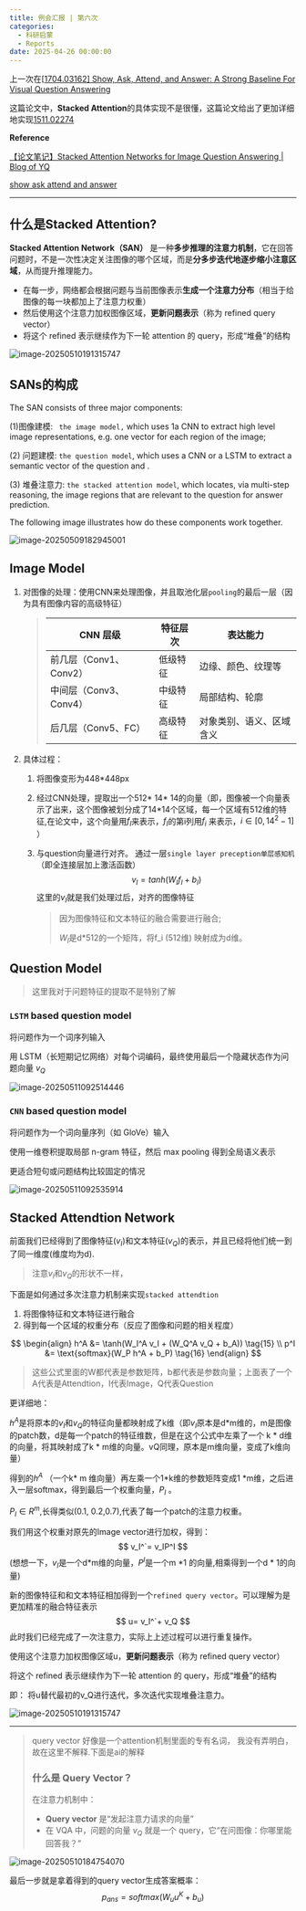 ```yaml
---
title: 例会汇报 | 第六次
categories:
  - 科研启蒙
  - Reports
date: 2025-04-26 00:00:00
---
```


上一次在[[1704.03162\] Show, Ask, Attend, and Answer: A Strong Baseline For Visual Question Answering](https://arxiv.org/abs/1704.03162)

这篇论文中，**Stacked Attention**的具体实现不是很懂，这篇论文给出了更加详细地实现[1511.02274](https://arxiv.org/pdf/1511.02274)

**Reference**

[【论文笔记】Stacked Attention Networks for Image Question Answering | Blog of YQ](https://junzx.github.io/2019/11/22/paper-QAnswering/)

[show ask attend and answer](https://chatgpt.com/s/dr_681cbe52e6048191b18bbed8a36370cc)

---

## 什么是Stacked Attention?

**Stacked Attention Network（SAN）** 是一种**多步推理的注意力机制**，它在回答问题时，不是一次性决定关注图像的哪个区域，而是**分多步迭代地逐步缩小注意区域**，从而提升推理能力。

-   在每一步，网络都会根据问题与当前图像表示**生成一个注意力分布**（相当于给图像的每一块都加上了注意力权重）
-   然后使用这个注意力加权图像区域，**更新问题表示**（称为 refined query vector） 
-   将这个 refined 表示继续作为下一轮 attention 的 query，形成“堆叠”的结构

![image-20250510191315747](https://yamapicgo.oss-cn-nanjing.aliyuncs.com/picgoImage/image-20250510191315747.png)

## SANs的构成

The SAN consists of three major components:

 (1)图像建模:	` the image model,` which uses 1a CNN to extract high level image representations, e.g. one vector for each region of the image; 

(2) 问题建模:	`the question model`, which uses a CNN or a LSTM to extract a semantic vector of the question and .

(3) 堆叠注意力:	`the stacked attention model`, which locates, via multi-step reasoning, the image regions that are relevant to the question for answer prediction. 

The following image illustrates how do these components work together.

![image-20250509182945001](https://yamapicgo.oss-cn-nanjing.aliyuncs.com/picgoImage/image-20250509182945001.png)



## Image Model

1.   对图像的处理：使用CNN来处理图像，并且取池化层`pooling`的最后一层（因为具有图像内容的高级特征）

     >   | CNN 层级               | 特征层次 | 表达能力                 |
     >   | ---------------------- | -------- | ------------------------ |
     >   | 前几层（Conv1、Conv2） | 低级特征 | 边缘、颜色、纹理等       |
     >   | 中间层（Conv3、Conv4） | 中级特征 | 局部结构、轮廓           |
     >   | 后几层（Conv5、FC）    | 高级特征 | 对象类别、语义、区域含义 |

     

2.   具体过程：

     1.   将图像变形为448*448px

     2.   经过CNN处理，提取出一个512* 14* 14的向量（即，图像被一个向量表示了出来，这个图像被划分成了14*14个区域，每一个区域有512维的特征,在论文中，这个向量用$f_I$来表示，$f_I$的第i列用$f_i$ 来表示，$i\in [0,14^2-1]$ ）

     3.   与question向量进行对齐。 通过一层`single layer preception单层感知机`（即全连接层加上激活函数） 
          $$
          v_I = tanh(W_If_I +b_I)
          $$
          这里的$v_I$就是我们处理过后，对齐的图像特征

          >   因为图像特征和文本特征的融合需要进行融合;
          >
          >   $W_I$是d*512的一个矩阵，将f_i (512维) 映射成为d维。



## Question Model

>   这里我对于问题特征的提取不是特别了解

### `LSTM` based question model

将问题作为一个词序列输入

用 LSTM（长短期记忆网络）对每个词编码，最终使用最后一个隐藏状态作为问题向量 $v_Q$

![image-20250511092514446](https://yamapicgo.oss-cn-nanjing.aliyuncs.com/picgoImage/image-20250511092514446.png)

### `CNN` based question model

将问题作为一个词向量序列（如 GloVe）输入

使用一维卷积提取局部 n-gram 特征，然后 max pooling 得到全局语义表示

更适合短句或问题结构比较固定的情况

![image-20250511092535914](https://yamapicgo.oss-cn-nanjing.aliyuncs.com/picgoImage/image-20250511092535914.png)

## Stacked Attendtion Network

前面我们已经得到了图像特征($v_I$)和文本特征($v_Q$)的表示，并且已经将他们统一到了同一维度(维度均为d). 

>   注意$v_I$和$v_Q$的形状不一样，

下面是如何通过多次注意力机制来实现`stacked attendtion` 

1.   将图像特征和文本特征进行融合
2.   得到每一个区域的权重分布（反应了图像和问题的相关程度）

$$
\begin{align} h^A &= \tanh(W_I^A v_I + (W_Q^A v_Q + b_A)) \tag{15} \\ p^I &= \text{softmax}(W_P h^A + b_P) \tag{16} \end{align}
$$

>   这些公式里面的W都代表是参数矩阵，b都代表是参数向量；上面表了一个A代表是Attendtion，I代表Image，Q代表Question

更详细地：

$h^A$是将原本的$v_I$和$v_Q$的特征向量都映射成了k维（即$v_I$原本是d*m维的，m是图像的patch数，d是每一个patch的特征维数，但是在这个公式中左乘了一个 k * d维的向量，将其映射成了k * m维的向量。vQ同理，原本是m维向量，变成了k维向量）

得到的$h^A$ （一个k* m 维向量）再左乘一个1*k维的参数矩阵变成1 *m维，之后进入一层softmax，得到最后一个权重向量，$P_I$ 。

$P_I\in R^m$,长得类似(0.1, 0.2,0.7),代表了每一个patch的注意力权重。 

我们用这个权重对原先的Image vector进行加权，得到：
$$
v_I^`= v_IP^I
$$
(想想一下，$v_I$是一个d*m维的向量，$P^I$是一个m *1 的向量,相乘得到一个d * 1的向量)

新的图像特征和和文本特征相加得到一个`refined query vector`。可以理解为是更加精准的融合特征表示
$$
u= v_I^`+ v_Q
$$
此时我们已经完成了一次注意力，实际上上述过程可以进行重复操作。

使用这个注意力加权图像区域u，**更新问题表示**（称为 refined query vector）

将这个 refined 表示继续作为下一轮 attention 的 query，形成“堆叠”的结构

即： 将u替代最初的v_Q进行迭代，多次迭代实现堆叠注意力。



![image-20250510191315747](https://yamapicgo.oss-cn-nanjing.aliyuncs.com/picgoImage/image-20250510191315747.png)

---

>   query vector 好像是一个attention机制里面的专有名词， 我没有弄明白，故在这里不解释.下面是ai的解释
>
>   ### 什么是 Query Vector？
>
>   在注意力机制中：
>
>   -   **Query vector** 是“发起注意力请求的向量”
>   -   在 VQA 中，问题的向量 $v_Q$ 就是一个 query，它“在问图像：你哪里能回答我？”

![image-20250510184754070](https://yamapicgo.oss-cn-nanjing.aliyuncs.com/picgoImage/image-20250510184754070.png)

最后一步就是拿着得到的query vector生成答案概率：
$$
p_{ans} =softmax(W_uu^K + b_u)
$$
